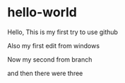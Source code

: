# hello-world
Hello, This is my first try to use github

Also my first edit from windows


Now my second from branch


and then there were three
